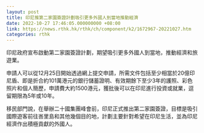 ```yaml
---
layout: post
title: 印尼推第二家園簽證計劃吸引更多外國人到當地推動經濟
date: 2022-10-27 17:46:05.000000000 +08:00
link: https://news.rthk.hk/rthk/ch/component/k2/1672967-20221027.htm
categories: rthk
---
```


印尼政府宣布啟動第二家園簽證計劃，期望吸引更多外國人到當地，推動經濟和旅遊業。

申請人可以從12月25日開始透過網上提交申請，所需文件包括至少相當於20億印尼盾、即是折合約101萬港元的銀行儲蓄證明、有效期餘下至少3年的護照、彩色照片和個人簡歷，申請費大約1500港元，獲批後可以在印尼進行投資或就業，逗留期限為5年或10年。

移民部門說，在舉辦二十國集團峰會前，印尼正式推出第二家園簽證，目標是吸引國際遊客前往峇里島和其他幾個目的地，計劃主要針對希望在印尼生活，並為印尼經濟作出積極貢獻的外國人。
